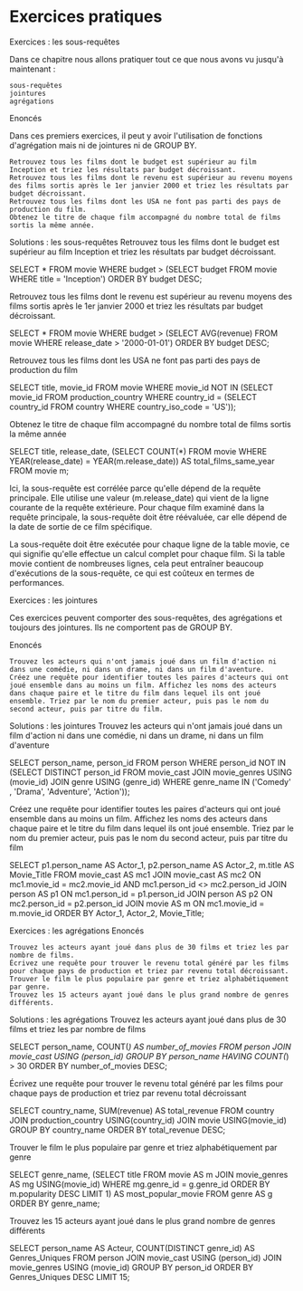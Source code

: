 # Exercices pratiques

Exercices : les sous-requêtes

Dans ce chapitre nous allons pratiquer tout ce que nous avons vu jusqu'à maintenant :

    sous-requêtes
    jointures
    agrégations

 
Enoncés

Dans ces premiers exercices, il peut y avoir l'utilisation de fonctions d'agrégation mais ni de jointures ni de GROUP BY.

    Retrouvez tous les films dont le budget est supérieur au film Inception et triez les résultats par budget décroissant.
    Retrouvez tous les films dont le revenu est supérieur au revenu moyens des films sortis après le 1er janvier 2000 et triez les résultats par budget décroissant.
    Retrouvez tous les films dont les USA ne font pas parti des pays de production du film.
    Obtenez le titre de chaque film accompagné du nombre total de films sortis la même année.

Solutions : les sous-requêtes
Retrouvez tous les films dont le budget est supérieur au film Inception et triez les résultats par budget décroissant.

SELECT
    *
FROM
    movie
WHERE
    budget > (SELECT
            budget
        FROM
            movie
        WHERE
            title = 'Inception')
ORDER BY budget DESC;

 
Retrouvez tous les films dont le revenu est supérieur au revenu moyens des films sortis après le 1er janvier 2000 et triez les résultats par budget décroissant.

SELECT
    *
FROM
    movie
WHERE
    budget > (SELECT
            AVG(revenue)
        FROM
            movie
        WHERE
            release_date > '2000-01-01')
ORDER BY budget DESC;

 
Retrouvez tous les films dont les USA ne font pas parti des pays de production du film

SELECT
    title, movie_id
FROM
    movie
WHERE
    movie_id NOT IN (SELECT
            movie_id
        FROM
            production_country
        WHERE
            country_id = (SELECT
                    country_id
                FROM
                    country
                WHERE
                    country_iso_code = 'US'));

 
Obtenez le titre de chaque film accompagné du nombre total de films sortis la même année

SELECT
    title,
    release_date,
    (SELECT
            COUNT(*)
        FROM
            movie
        WHERE
            YEAR(release_date) = YEAR(m.release_date)) AS total_films_same_year
FROM
    movie m;

Ici, la sous-requête est corrélée parce qu'elle dépend de la requête principale. Elle utilise une valeur (m.release_date) qui vient de la ligne courante de la requête extérieure. Pour chaque film examiné dans la requête principale, la sous-requête doit être réévaluée, car elle dépend de la date de sortie de ce film spécifique.

La sous-requête doit être exécutée pour chaque ligne de la table movie, ce qui signifie qu'elle effectue un calcul complet pour chaque film. Si la table movie contient de nombreuses lignes, cela peut entraîner beaucoup d'exécutions de la sous-requête, ce qui est coûteux en termes de performances.

Exercices : les jointures

Ces exercices peuvent comporter des sous-requêtes, des agrégations et toujours des jointures. Ils ne comportent pas de GROUP BY.

 
Enoncés

    Trouvez les acteurs qui n'ont jamais joué dans un film d'action ni dans une comédie, ni dans un drame, ni dans un film d'aventure.
    Créez une requête pour identifier toutes les paires d'acteurs qui ont joué ensemble dans au moins un film. Affichez les noms des acteurs dans chaque paire et le titre du film dans lequel ils ont joué ensemble. Triez par le nom du premier acteur, puis pas le nom du second acteur, puis par titre du film.

Solutions : les jointures
Trouvez les acteurs qui n'ont jamais joué dans un film d'action ni dans une comédie, ni dans un drame, ni dans un film d'aventure

SELECT
    person_name, person_id
FROM
    person
WHERE
    person_id NOT IN (SELECT DISTINCT
            person_id
        FROM
            movie_cast
                JOIN
            movie_genres USING (movie_id)
                JOIN
            genre USING (genre_id)
        WHERE
            genre_name IN ('Comedy' , 'Drama', 'Adventure', 'Action'));

 
Créez une requête pour identifier toutes les paires d'acteurs qui ont joué ensemble dans au moins un film. Affichez les noms des acteurs dans chaque paire et le titre du film dans lequel ils ont joué ensemble. Triez par le nom du premier acteur, puis pas le nom du second acteur, puis par titre du film

SELECT
    p1.person_name AS Actor_1,
    p2.person_name AS Actor_2,
    m.title AS Movie_Title
FROM
    movie_cast AS mc1
JOIN
    movie_cast AS mc2 ON mc1.movie_id = mc2.movie_id AND mc1.person_id <> mc2.person_id
JOIN
    person AS p1 ON mc1.person_id = p1.person_id
JOIN
    person AS p2 ON mc2.person_id = p2.person_id
JOIN
    movie AS m ON mc1.movie_id = m.movie_id
ORDER BY
    Actor_1, Actor_2, Movie_Title;

Exercices : les agrégations
Enoncés

    Trouvez les acteurs ayant joué dans plus de 30 films et triez les par nombre de films.
    Écrivez une requête pour trouver le revenu total généré par les films pour chaque pays de production et triez par revenu total décroissant.
    Trouver le film le plus populaire par genre et triez alphabétiquement par genre.
    Trouvez les 15 acteurs ayant joué dans le plus grand nombre de genres différents.

Solutions : les agrégations
Trouvez les acteurs ayant joué dans plus de 30 films et triez les par nombre de films

SELECT
    person_name, COUNT(*) AS number_of_movies
FROM
    person
        JOIN
    movie_cast USING (person_id)
GROUP BY person_name
HAVING COUNT(*) > 30
ORDER BY number_of_movies DESC;

 
Écrivez une requête pour trouver le revenu total généré par les films pour chaque pays de production et triez par revenu total décroissant

SELECT
    country_name,
    SUM(revenue) AS total_revenue
FROM
    country
JOIN
    production_country USING(country_id)
JOIN
    movie USING(movie_id)
GROUP BY
    country_name
ORDER BY total_revenue DESC;

 
Trouver le film le plus populaire par genre et triez alphabétiquement par genre

SELECT
    genre_name,
    (SELECT
         title
     FROM
         movie AS m
     JOIN
         movie_genres AS mg USING(movie_id)
     WHERE
         mg.genre_id = g.genre_id
     ORDER BY
         m.popularity DESC
     LIMIT 1) AS most_popular_movie
FROM
    genre AS g
ORDER BY genre_name;

 
Trouvez les 15 acteurs ayant joué dans le plus grand nombre de genres différents

SELECT
    person_name AS Acteur,
    COUNT(DISTINCT genre_id) AS Genres_Uniques
FROM
    person
        JOIN
    movie_cast USING (person_id)
        JOIN
    movie_genres USING (movie_id)
GROUP BY person_id
ORDER BY Genres_Uniques DESC
LIMIT 15;

